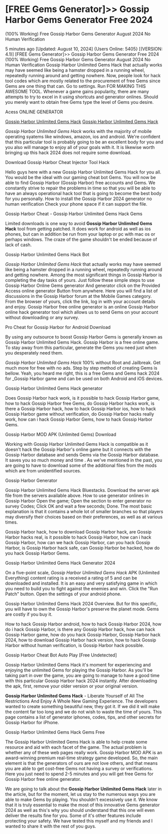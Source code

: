 # [FREE Gems Generator]>> Gossip Harbor Gems Generator Free 2024
(100% Working) Free Gossip Harbor Gems Generator August 2024 No Human Verification

5 minutes ago [Updated: August 10, 2024] {Users Online: 5405} [(VERSION: 4.1)] [FREE Gems Generator]>> Gossip Harbor Gems Generator Free 2024
(100% Working) Free Gossip Harbor Gems Generator August 2024 No Human Verification  Gossip Harbor Unlimited Gems Hack that actually works may have seemed like being a hamster dropped in a running wheel, repeatedly running around and getting nowhere. Now, people look for hack tool codes which are mostly related to the procurement of free Gems since Gems are one thing that can. Go to settings. Run FOR MAKING THIS AWESOME TOOL. Whenever a game gains popularity, there are many attempts to try to excel in it using shortcuts and generator onlines. Should you merely want to obtain free Gems type the level of Gems you desire.

Acess ONLINE GENERATOR

[Gossip Harbor Unlimited Gems Hack](http://tnpps.xyz/xcrs68w)
[Gossip Harbor Unlimited Gems Hack](http://tnpps.xyz/xcrs68w)

*Gossip Harbor Unlimited Gems Hack* works with the majority of mobile operating syatems like windows, amazon, ios and android. We're confident that this particular tool is probably going to be an excellent body for you and you also will manage to enjoy all of your goals with it. It is likewise worth bringing up this hack 2024 does not require some download. 

Download Gossip Harbor Cheat Injector Tool Hack

Hello guys here with a new Gossip Harbor Unlimited Gems Hack for you all. You would be the ideal with our gaming cheat bot Gems. You will now be able to find Gossip Harbor (Gossip Harbor) free accounts and Gems. We constantly strive to repair the problems in time so that you will be able to have an always operational hack tool that is going to become the best body for you personally. How to install the Gossip Harbor 2024 generator no human verification Check your phone space if it can support the file.

Gossip Harbor Cheat - Gossip Harbor Unlimited Gems Hack Gems

Limited downloads is one way to avoid **Gossip Harbor Unlimited Gems Hack** tool from getting patched. It does work for android as well as ios phones, but can in addition be run from your laptop or pc with mac os or perhaps windows. The craze of the game shouldn't be ended because of lack of cash.

Gossip Harbor Unlimited Gems Hack Bot

*Gossip Harbor Unlimited Gems Hack* that actually works may have seemed like being a hamster dropped in a running wheel, repeatedly running around and getting nowhere. Among the most significant things in Gossip Harbor is completing the day tasks of yours. Just follow these simple steps to use Gossip Harbor Online Gems generator And generator click on the Provided Access online generator Button from anywhere. Here you will find a list of discussions in the Gossip Harbor forum at the Mobile Games category. From the browser of yours, click the link, log in with your account details and enjoy. Gossip Harbor free online generator is an online Gossip Harbor online hack generator tool which allows us to send Gems on your account without downloading or any survey. 

Pro Cheat for Gossip Harbor for Android Download

By using any outsource to boost Gossip Harbor Gems is generally known as Gossip Harbor Unlimited Gems Hack. Gossip Harbor is a free online game. To stay away from this particular, generate the Gems you need just when you desperately need them.

*Gossip Harbor Unlimited Gems Hack* 100% without Root and Jailbreak. Get much more for free with no ads. Step by step method of creating Gems is bellow. Yeah, you heard me right, this is a free Gems and Gems hack 2024 for _Gossip Harbor game and can be used on both Android and iOS devices.

Gossip Harbor Unlimited Gems Hack generator

Does Gossip Harbor hack work, is it possible to hack Gossip Harbor game, how to hack Gossip Harbor free Gems, do Gossip Harbor hacks work, is there a Gossip Harbor hack, how to hack Gossip Harbor ios, how to hack Gossip Harbor game without verification, do Gossip Harbor hacks really work, how can i hack Gossip Harbor Gems, how to hack Gossip Harbor Gems.

Gossip Harbor MOD APK (Unlimited Gems) Download

Working with Gossip Harbor Unlimited Gems Hack is compatible as it doesn't hack the Gossip Harbor's online game but it connects with the Gossip Harbor database and sends Gems via the Gossip Harbor database. It saves you so much money and time . As we've mentioned in the past, you are going to have to download some of the additional files from the mods which are from unidentified sources.

Gossip Harbor Generator

Gossip Harbor Unlimited Gems Hack Bluestacks. Download the server apk file from the servers available above. How to use generator onlines in Gossip Harbor Open the game; Open the section to enter generator no survey Codes; Click OK and wait a few seconds; Done. The most basic explanation is that it contains a whole lot of smaller branches so that players may diversify their choices based on their preferences, as well as at various times. 

Gossip Harbor hack, how to download Gossip Harbor hack, are Gossip Harbor hacks real, is it possible to hack Gossip Harbor, how can i hack Gossip Harbor, how can we hack Gossip Harbor, can you hack Gossip Harbor, is Gossip Harbor hack safe, can Gossip Harbor be hacked, how do you hack Gossip Harbor Gems.

Gossip Harbor Unlimited Gems Hack Generator 2024

On a five-point scale, *Gossip Harbor Unlimited Gems Hack* APK (Unlimited Everything) content rating is a received a rating of 5 and can be downloaded and installed. It is an easy and very satisfying game in which you need to build you to fight against the enemies and win. Click the "Run Patch" button. Open the settings of your android phone.

Gossip Harbor Unlimited Gems Hack 2024 Overview. But for this specific, you will have to own the Gossip Harbor's preserve the planet mode. Gems are costly if you buy it.

How to hack Gossip Harbor android, how to hack Gossip Harbor 2024, how do i hack Gossip Harbor, is there any Gossip Harbor hack, how can hack Gossip Harbor game, how do you hack Gossip Harbor, Gossip Harbor hack 2024, how to download Gossip Harbor hack version, how to hack Gossip Harbor without human verification, is Gossip Harbor hack possible.

Gossip Harbor Cheat Bot Auto Play [Free Undetected]

Gossip Harbor Unlimited Gems Hack it's moment for experiencing and enjoying the unlimited Gems for playing the Gossip Harbor. As you'll be taking part in over the game, you are going to manage to have a good time with this particular Gossip Harbor hack 2024 instantly. After downloading the apk, first, remove your older version or your original version.

**Gossip Harbor Unlimited Gems Hack** - Liberate Yourself of All The Restrictions And Enjoy A Whole New Gaming Experience. The developers wanted to create something beautiful new, they got it. If we did it will make the content far too long and we do not wish to waste the time of yours. This page contains a list of generator iphones, codes, tips, and other secrets for Gossip Harbor for iPhone.

Gossip Harbor Unlimited Gems Hack Gems Free

The Gossip Harbor Unlimited Gems Hack is able to help create some resource and aid with each facet of the game. The actual problem is whether any of these web pages really work. Gossip Harbor MOD APK is an award-winning premium real-time strategy game developed. So, the main element is that the generators of ours are not love others, and that means you are able to get cost-free Gems not having a survey or verifications. Here you just need to spend 2-5 minutes and you will get free Gems for Gossip Harbor free online generator.

We are going to talk about the **Gossip Harbor Unlimited Gems Hack** later in the article, but for the moment, let us stay to the numerous ways you are able to make Gems by playing. You shouldn't excessively use it. We know that it is truly essential to make the most of this innovative Gems generator 2024 as well as this's why you should understand that this one will even deliver the results fine for you. Some of it's other features include protecting your safety. We have tested this myself and my friends and I wanted to share it with the rest of you guys.
